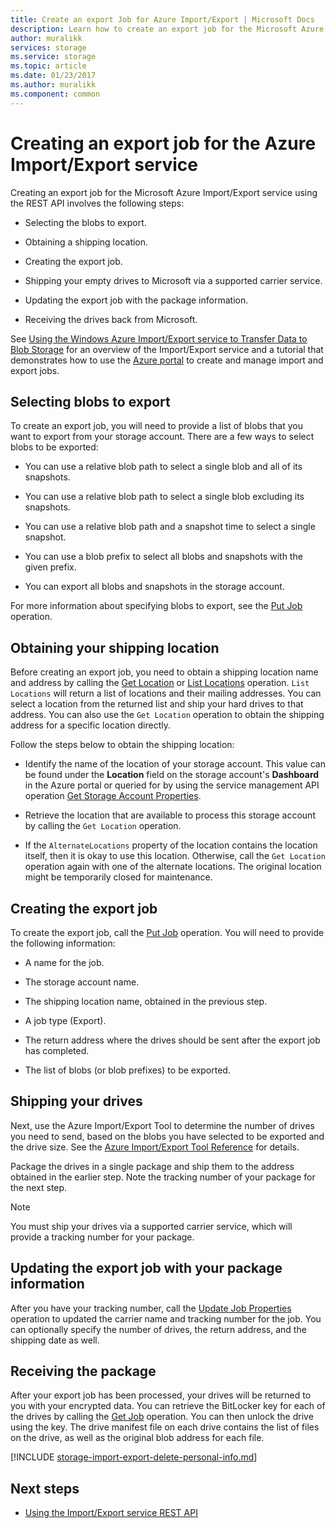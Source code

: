 ```yaml
---
title: Create an export Job for Azure Import/Export | Microsoft Docs
description: Learn how to create an export job for the Microsoft Azure Import/Export service.
author: muralikk
services: storage
ms.service: storage
ms.topic: article
ms.date: 01/23/2017
ms.author: muralikk
ms.component: common
---
```


# Creating an export job for the Azure Import/Export service
Creating an export job for the Microsoft Azure Import/Export service using the REST API involves the following steps:

-   Selecting the blobs to export.

-   Obtaining a shipping location.

-   Creating the export job.

-   Shipping your empty drives to Microsoft via a supported carrier service.

-   Updating the export job with the package information.

-   Receiving the drives back from Microsoft.

 See [Using the Windows Azure Import/Export service to Transfer Data to Blob Storage](storage-import-export-service.md) for an overview of the Import/Export service and a tutorial that demonstrates how to use the [Azure portal](https://portal.azure.com/) to create and manage import and export jobs.

## Selecting blobs to export
 To create an export job, you will need to provide a list of blobs that you want to export from your storage account. There are a few ways to select blobs to be exported:

-   You can use a relative blob path to select a single blob and all of its snapshots.

-   You can use a relative blob path to select a single blob excluding its snapshots.

-   You can use a relative blob path and a snapshot time to select a single snapshot.

-   You can use a blob prefix to select all blobs and snapshots with the given prefix.

-   You can export all blobs and snapshots in the storage account.

 For more information about specifying blobs to export, see the [Put Job](/rest/api/storageimportexport/jobs#Jobs_CreateOrUpdate) operation.

## Obtaining your shipping location
Before creating an export job, you need to obtain a shipping location name and address by calling the [Get Location](https://portal.azure.com) or [List Locations](https://docs.microsoft.com/rest/api/storageimportexport/locations/list) operation. `List Locations` will return a list of locations and their mailing addresses. You can select a location from the returned list and ship your hard drives to that address. You can also use the `Get Location` operation to obtain the shipping address for a specific location directly.

Follow the steps below to obtain the shipping location:

-   Identify the name of the location of your storage account. This value can be found under the **Location** field on the storage account's **Dashboard** in the Azure portal or queried for by using the service management API operation [Get Storage Account Properties](/rest/api/storagerp/storageaccounts#StorageAccounts_GetProperties).

-   Retrieve the location that are available to process this storage account by calling the `Get Location` operation.

-   If the `AlternateLocations` property of the location contains the location itself, then it is okay to use this location. Otherwise, call the `Get Location` operation again with one of the alternate locations. The original location might be temporarily closed for maintenance.

## Creating the export job
 To create the export job, call the [Put Job](/rest/api/storageimportexport/jobs#Jobs_CreateOrUpdate) operation. You will need to provide the following information:

-   A name for the job.

-   The storage account name.

-   The shipping location name, obtained in the previous step.

-   A job type (Export).

-   The return address where the drives should be sent after the export job has completed.

-   The list of blobs (or blob prefixes) to be exported.

## Shipping your drives
 Next, use the Azure Import/Export Tool to determine the number of drives you need to send, based on the blobs you have selected to be exported and the drive size. See the [Azure Import/Export Tool Reference](storage-import-export-tool-how-to-v1.md) for details.

 Package the drives in a single package and ship them to the address obtained in the earlier step. Note the tracking number of your package for the next step.

> [!NOTE]
>  You must ship your drives via a supported carrier service, which will provide a tracking number for your package.

## Updating the export job with your package information
 After you have your tracking number, call the [Update Job Properties](/rest/api/storageimportexport/jobs#Jobs_Update) operation to updated the carrier name and tracking number for the job. You can optionally specify the number of drives, the return address, and the shipping date as well.

## Receiving the package
 After your export job has been processed, your drives will be returned to you with your encrypted data. You can retrieve the BitLocker key for each of the drives by calling the [Get Job](/rest/api/storageimportexport/jobs#Jobs_Get) operation. You can then unlock the drive using the key. The drive manifest file on each drive contains the list of files on the drive, as well as the original blob address for each file.

[!INCLUDE [storage-import-export-delete-personal-info.md](../../../includes/storage-import-export-delete-personal-info.md)]

## Next steps

* [Using the Import/Export service REST API](storage-import-export-using-the-rest-api.md)
